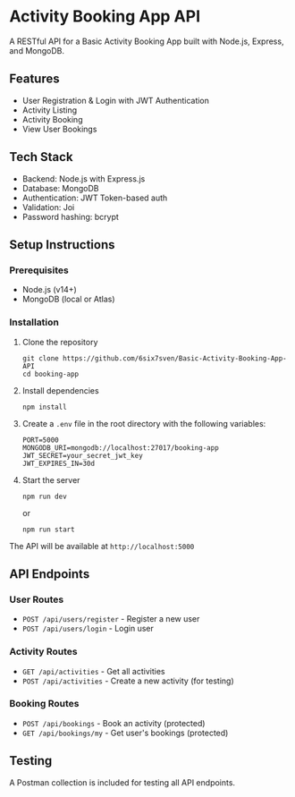 # Activity Booking App API

A RESTful API for a Basic Activity Booking App built with Node.js, Express, and MongoDB.

## Features

- User Registration & Login with JWT Authentication
- Activity Listing
- Activity Booking
- View User Bookings

## Tech Stack

- Backend: Node.js with Express.js
- Database: MongoDB
- Authentication: JWT Token-based auth
- Validation: Joi
- Password hashing: bcrypt

## Setup Instructions

### Prerequisites

- Node.js (v14+)
- MongoDB (local or Atlas)

### Installation

1. Clone the repository
   ```
   git clone https://github.com/6six7sven/Basic-Activity-Booking-App-API
   cd booking-app
   ```

2. Install dependencies
   ```
   npm install
   ```

3. Create a `.env` file in the root directory with the following variables:
   ```
   PORT=5000
   MONGODB_URI=mongodb://localhost:27017/booking-app
   JWT_SECRET=your_secret_jwt_key
   JWT_EXPIRES_IN=30d
   ```

4. Start the server
   ```
   npm run dev
   
   ```
   or
   ```
   npm run start

   ```

The API will be available at `http://localhost:5000`

## API Endpoints

### User Routes
- `POST /api/users/register` - Register a new user
- `POST /api/users/login` - Login user

### Activity Routes
- `GET /api/activities` - Get all activities
- `POST /api/activities` - Create a new activity (for testing)

### Booking Routes
- `POST /api/bookings` - Book an activity (protected)
- `GET /api/bookings/my` - Get user's bookings (protected)

## Testing

A Postman collection is included for testing all API endpoints.